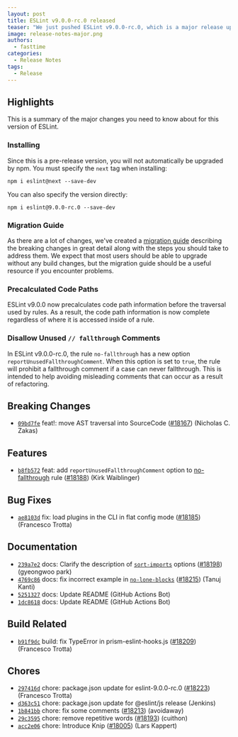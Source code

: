 ```yaml
---
layout: post
title: ESLint v9.0.0-rc.0 released
teaser: "We just pushed ESLint v9.0.0-rc.0, which is a major release upgrade of ESLint. This release adds some new features and fixes several bugs found in the previous release. This release also has some breaking changes, so please read the following closely."
image: release-notes-major.png
authors:
  - fasttime
categories:
  - Release Notes
tags:
  - Release
---
```





## Highlights

This is a summary of the major changes you need to know about for this version of ESLint.

### Installing

Since this is a pre-release version, you will not automatically be upgraded by npm. You must specify the `next` tag when installing:

```
npm i eslint@next --save-dev
```

You can also specify the version directly:

```
npm i eslint@9.0.0-rc.0 --save-dev
```

### Migration Guide

As there are a lot of changes, we've created a [migration guide](/docs/next/use/migrate-to-9.0.0) describing the breaking changes in great detail along with the steps you should take to address them. We expect that most users should be able to upgrade without any build changes, but the migration guide should be a useful resource if you encounter problems.

### Precalculated Code Paths

ESLint v9.0.0 now precalculates code path information before the traversal used by rules. As a result, the code path information is now complete regardless of where it is accessed inside of a rule.

### Disallow Unused `// fallthrough` Comments

In ESLint v9.0.0-rc.0, the rule `no-fallthrough` has a new option `reportUnusedFallthroughComment`.
When this option is set to `true`, the rule will prohibit a fallthrough comment if a case can never fallthrough.
This is intended to help avoiding misleading comments that can occur as a result of refactoring.



## Breaking Changes


* [`09bd7fe`](https://github.com/eslint/eslint/commit/09bd7fe09ad255a263286e90accafbe2bf04ccfc) feat!: move AST traversal into SourceCode ([#18167](https://github.com/eslint/eslint/issues/18167)) (Nicholas C. Zakas)




## Features


* [`b8fb572`](https://github.com/eslint/eslint/commit/b8fb57256103b908712302ccd508f464eff1c9dc) feat: add `reportUnusedFallthroughComment` option to [no-fallthrough](/docs/rules/no-fallthrough) rule ([#18188](https://github.com/eslint/eslint/issues/18188)) (Kirk Waiblinger)






## Bug Fixes


* [`ae8103d`](https://github.com/eslint/eslint/commit/ae8103de69c12c6e71644a1de9589644e6767d15) fix: load plugins in the CLI in flat config mode ([#18185](https://github.com/eslint/eslint/issues/18185)) (Francesco Trotta)




## Documentation


* [`239a7e2`](https://github.com/eslint/eslint/commit/239a7e27209a6b861d634b3ef245ebbb805793a3) docs: Clarify the description of [`sort-imports`](/docs/rules/sort-imports) options ([#18198](https://github.com/eslint/eslint/issues/18198)) (gyeongwoo park)
* [`4769c86`](https://github.com/eslint/eslint/commit/4769c86cc16e0b54294c0a394a1ec7ed88fc334f) docs: fix incorrect example in [`no-lone-blocks`](/docs/rules/no-lone-blocks) ([#18215](https://github.com/eslint/eslint/issues/18215)) (Tanuj Kanti)
* [`5251327`](https://github.com/eslint/eslint/commit/5251327711a2d7083e3c629cb8e48d9d1e809add) docs: Update README (GitHub Actions Bot)
* [`1dc8618`](https://github.com/eslint/eslint/commit/1dc861897e8b47280e878d609c13c9e41892f427) docs: Update README (GitHub Actions Bot)






## Build Related


* [`b91f9dc`](https://github.com/eslint/eslint/commit/b91f9dc072f17f5ea79803deb86cf002d031b4cf) build: fix TypeError in prism-eslint-hooks.js ([#18209](https://github.com/eslint/eslint/issues/18209)) (Francesco Trotta)




## Chores


* [`297416d`](https://github.com/eslint/eslint/commit/297416d2b41f5880554d052328aa36cd79ceb051) chore: package.json update for eslint-9.0.0-rc.0 ([#18223](https://github.com/eslint/eslint/issues/18223)) (Francesco Trotta)
* [`d363c51`](https://github.com/eslint/eslint/commit/d363c51b177e085b011c7fde1c5a5a09b3db9cdb) chore: package.json update for @eslint/js release (Jenkins)
* [`1b841bb`](https://github.com/eslint/eslint/commit/1b841bb04ac642c5ee84d1e44be3e53317579526) chore: fix some comments ([#18213](https://github.com/eslint/eslint/issues/18213)) (avoidaway)
* [`29c3595`](https://github.com/eslint/eslint/commit/29c359599c2ddd168084a2c8cbca626c51d0dc13) chore: remove repetitive words ([#18193](https://github.com/eslint/eslint/issues/18193)) (cuithon)
* [`acc2e06`](https://github.com/eslint/eslint/commit/acc2e06edd55eaab58530d891c0a572c1f0ec453) chore: Introduce Knip ([#18005](https://github.com/eslint/eslint/issues/18005)) (Lars Kappert)


